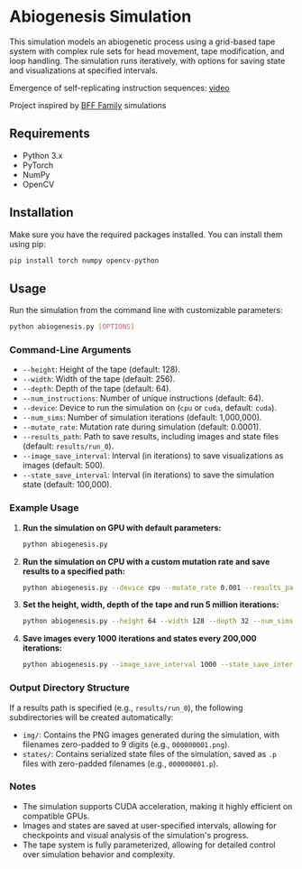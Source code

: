 # Abiogenesis Simulation

This simulation models an abiogenetic process using a grid-based tape system with complex rule sets for head movement, tape modification, and loop handling. The simulation runs iteratively, with options for saving state and visualizations at specified intervals.

Emergence of self-replicating instruction sequences: [video](https://www.youtube.com/watch?v=JuRzMX985mw)

Project inspired by [BFF Family](https://arxiv.org/pdf/2406.19108) simulations

## Requirements

- Python 3.x
- PyTorch
- NumPy
- OpenCV

## Installation

Make sure you have the required packages installed. You can install them using pip:

```bash
pip install torch numpy opencv-python
```

## Usage

Run the simulation from the command line with customizable parameters:

```bash
python abiogenesis.py [OPTIONS]
```

### Command-Line Arguments

- `--height`: Height of the tape (default: 128).
- `--width`: Width of the tape (default: 256).
- `--depth`: Depth of the tape (default: 64).
- `--num_instructions`: Number of unique instructions (default: 64).
- `--device`: Device to run the simulation on (`cpu` or `cuda`, default: `cuda`).
- `--num_sims`: Number of simulation iterations (default: 1,000,000).
- `--mutate_rate`: Mutation rate during simulation (default: 0.0001).
- `--results_path`: Path to save results, including images and state files (default: `results/run_0`).
- `--image_save_interval`: Interval (in iterations) to save visualizations as images (default: 500).
- `--state_save_interval`: Interval (in iterations) to save the simulation state (default: 100,000).

### Example Usage

1. **Run the simulation on GPU with default parameters:**

    ```bash
    python abiogenesis.py
    ```

2. **Run the simulation on CPU with a custom mutation rate and save results to a specified path:**

    ```bash
    python abiogenesis.py --device cpu --mutate_rate 0.001 --results_path results/run_1
    ```

3. **Set the height, width, depth of the tape and run 5 million iterations:**

    ```bash
    python abiogenesis.py --height 64 --width 128 --depth 32 --num_sims 5000000
    ```

4. **Save images every 1000 iterations and states every 200,000 iterations:**

    ```bash
    python abiogenesis.py --image_save_interval 1000 --state_save_interval 200000
    ```

### Output Directory Structure

If a results path is specified (e.g., `results/run_0`), the following subdirectories will be created automatically:

- `img/`: Contains the PNG images generated during the simulation, with filenames zero-padded to 9 digits (e.g., `000000001.png`).
- `states/`: Contains serialized state files of the simulation, saved as `.p` files with zero-padded filenames (e.g., `000000001.p`).

### Notes

- The simulation supports CUDA acceleration, making it highly efficient on compatible GPUs.
- Images and states are saved at user-specified intervals, allowing for checkpoints and visual analysis of the simulation's progress.
- The tape system is fully parameterized, allowing for detailed control over simulation behavior and complexity.
